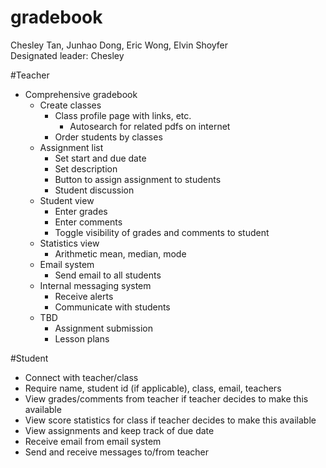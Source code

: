gradebook
========

Chesley Tan, Junhao Dong, Eric Wong, Elvin Shoyfer  
Designated leader: Chesley

#Teacher
* Comprehensive gradebook  
   * Create classes  
      * Class profile page with links, etc.  
         * Autosearch for related pdfs on internet  
      * Order students by classes  
   * Assignment list  
      * Set start and due date  
      * Set description  
      * Button to assign assignment to students  
      * Student discussion  
   * Student view  
      * Enter grades  
      * Enter comments  
      * Toggle visibility of grades and comments to student  
   * Statistics view  
      * Arithmetic mean, median, mode  
   * Email system  
      * Send email to all students  
   * Internal messaging system  
      * Receive alerts  
      * Communicate with students  
   * TBD  
      * Assignment submission  
      * Lesson plans  
  
#Student
* Connect with teacher/class  
* Require name, student id (if applicable), class, email, teachers  
* View grades/comments from teacher if teacher decides to make this available  
* View score statistics for class if teacher decides to make this available  
* View assignments and keep track of due date  
* Receive email from email system  
* Send and receive messages to/from teacher  
